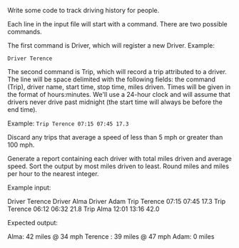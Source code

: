 Write some code to track driving history for people.

Each line in the input file will start with a command. There are two
possible commands.

The first command is Driver, which will register a new Driver.
Example:

`Driver Terence`

The second command is Trip, which will record a trip attributed to a
driver.
The line will be space delimited with the following fields:
the command (Trip), driver name, start time, stop time, miles driven.
Times will be given in the format of hours:minutes. We'll use a
24-hour clock and will assume that drivers never drive past midnight
(the start time will always be before the end time).

Example:
`Trip Terence 07:15 07:45 17.3`

Discard any trips that average a speed of less than 5 mph or greater
than 100 mph.

Generate a report containing each driver with total miles driven and
average speed. Sort the output by most miles driven to least. Round
miles and miles per hour to the nearest integer.

Example input:

Driver Terence
Driver Alma
Driver Adam
Trip Terence 07:15 07:45 17.3
Trip Terence 06:12 06:32 21.8
Trip Alma 12:01 13:16 42.0


Expected output:

Alma: 42 miles @ 34 mph
Terence : 39 miles @ 47 mph
Adam: 0 miles
